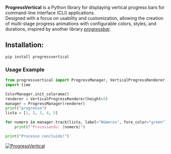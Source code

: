 **ProgressVertical** is a Python library for displaying vertical progress bars for command-line interface (CLI) applications.  
Designed with a focus on usability and customization, allowing the creation of multi-stage progress animations with configurable colors, styles, and durations, inspired by another library [_progressbar_](https://pypi.org/project/progressbar/).



## Installation:

```pip
pip install progressvertical

```
### Usage Example

```python
from progressvertical import ProgressManager, VerticalProgressRenderer, ColorManager
import time

ColorManager.init_colorama()
renderer = VerticalProgressRenderer(height=5)
manager = ProgressManager(renderer)
print("progresso")
lista = [1, 2, 3, 4, 5]

for numero in manager.track(lista, label="Números", fore_color="green"):
    print(f"Processando: {numero}")

print("Processo concluído!")

```

[![ProgressVertical](https://img.shields.io/badge/ProgressVertical-%200.1.7-0073B7?style=for-the-badge&logo=python)](https://pypi.org/project/progressvertical/)
